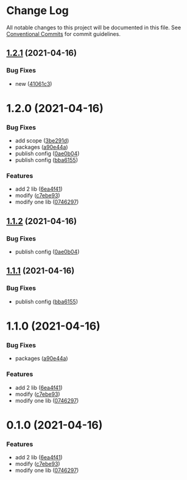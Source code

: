 # Change Log

All notable changes to this project will be documented in this file.
See [Conventional Commits](https://conventionalcommits.org) for commit guidelines.

## [1.2.1](https://github.com/rudywaltz/monorepo-test/compare/@emartech/rudywaltz-test-npm@1.2.0...@emartech/rudywaltz-test-npm@1.2.1) (2021-04-16)


### Bug Fixes

* new ([41061c3](https://github.com/rudywaltz/monorepo-test/commit/41061c33c60448c0b73ea68487ebddb7c154177a))





# 1.2.0 (2021-04-16)


### Bug Fixes

* add scope ([3be291d](https://github.com/rudywaltz/monorepo-test/commit/3be291df890e60cf5197162bebc22b4595d8e1cd))
* packages ([a90e44a](https://github.com/rudywaltz/monorepo-test/commit/a90e44a607ec2f36539408a95aeb1233855e3a14))
* publish config ([0ae0b04](https://github.com/rudywaltz/monorepo-test/commit/0ae0b04c4b0055b3cb67dd8ef4f23e38b0a34c41))
* publish config ([bba6155](https://github.com/rudywaltz/monorepo-test/commit/bba6155f2879b5c73f5381bf33184cbf56a4bd6e))


### Features

* add 2 lib ([6ea4f41](https://github.com/rudywaltz/monorepo-test/commit/6ea4f4132e5969bc8fac2d392be5e7dc3bd699b0))
* modify ([c7ebe93](https://github.com/rudywaltz/monorepo-test/commit/c7ebe932743a03bc15d819aaf95150f2beb1ff99))
* modify one lib ([0746297](https://github.com/rudywaltz/monorepo-test/commit/0746297e691ae9e8d6d36ba6deee253ef18b80c9))





## [1.1.2](https://github.com/rudywaltz/monorepo-test/compare/rudywaltz-test-npm@1.1.1...rudywaltz-test-npm@1.1.2) (2021-04-16)


### Bug Fixes

* publish config ([0ae0b04](https://github.com/rudywaltz/monorepo-test/commit/0ae0b04c4b0055b3cb67dd8ef4f23e38b0a34c41))





## [1.1.1](https://github.com/rudywaltz/monorepo-test/compare/rudywaltz-test-npm@1.1.0...rudywaltz-test-npm@1.1.1) (2021-04-16)


### Bug Fixes

* publish config ([bba6155](https://github.com/rudywaltz/monorepo-test/commit/bba6155f2879b5c73f5381bf33184cbf56a4bd6e))





# 1.1.0 (2021-04-16)


### Bug Fixes

* packages ([a90e44a](https://github.com/rudywaltz/monorepo-test/commit/a90e44a607ec2f36539408a95aeb1233855e3a14))


### Features

* add 2 lib ([6ea4f41](https://github.com/rudywaltz/monorepo-test/commit/6ea4f4132e5969bc8fac2d392be5e7dc3bd699b0))
* modify ([c7ebe93](https://github.com/rudywaltz/monorepo-test/commit/c7ebe932743a03bc15d819aaf95150f2beb1ff99))
* modify one lib ([0746297](https://github.com/rudywaltz/monorepo-test/commit/0746297e691ae9e8d6d36ba6deee253ef18b80c9))





# 0.1.0 (2021-04-16)


### Features

* add 2 lib ([6ea4f41](https://github.com/rudywaltz/monorepo-test/commit/6ea4f4132e5969bc8fac2d392be5e7dc3bd699b0))
* modify ([c7ebe93](https://github.com/rudywaltz/monorepo-test/commit/c7ebe932743a03bc15d819aaf95150f2beb1ff99))
* modify one lib ([0746297](https://github.com/rudywaltz/monorepo-test/commit/0746297e691ae9e8d6d36ba6deee253ef18b80c9))
